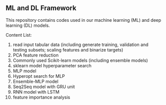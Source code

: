 ## ML and DL Framework
This repository contains codes used in our machine learning (ML) and deep learning (DL) models. 

Content List:
1. read input tabular data (including generate training, validation and testing subsets; scaling features and binarize targets)
3. PCA feature reduction
4. Commonly used Scikit-learn models (including ensemble models)
5. sklearn model hyperparameter search
6. MLP model
7. Hyperopt search for MLP 
8. Ensemble-MLP model
9. Seq2Seq model with GRU unit
10. RNN model with LSTM
11. feature importance analysis
